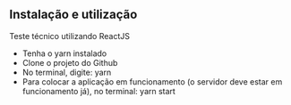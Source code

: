 ## Instalação e utilização
Teste técnico utilizando ReactJS

-   Tenha o yarn instalado
-   Clone o projeto do Github
-   No terminal, digite: yarn
-   Para colocar a aplicação em funcionamento (o servidor deve estar em funcionamento já), no terminal: yarn start